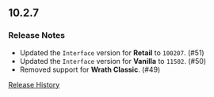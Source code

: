 ## 10.2.7

### Release Notes

- Updated the `Interface` version for **Retail** to `100207`. (#51)
- Updated the `Interface` version for **Vanilla** to `11502`. (#50)
- Removed support for **Wrath Classic**. (#49)

[Release History](https://github.com/SFX-WoW/Masque_Entropy/wiki/History)
